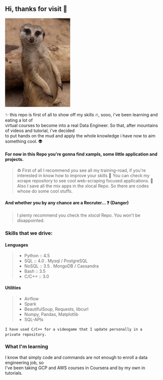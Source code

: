 ## Hi, thanks for visit :blue_heart:

![guys](img/meerkat.jpg)

:sparkles: this repo is first of all to show off my skills :fire:, sooo, i've been learning and eating a lot of  
virtual courses to  become into a real Data Engineer. So that, after mountains of videos and tutorial, i've decided  
to put hands on the mud and apply the whole knowledge i have now to aim something cool. :alien:

#### For now in this Repo you're gonna find xampls, some little application and projects.

> :recycle: First of all I recommend you see all my training-road, if you're interested in know how to improve your skills
> :ghost: You can check my xcrape repository to see cool web-scraping focused applications.
> :candy: Also I save all the mix apps in the xlocal Repo. So there are codes whose do some cool stuffs.

#### And whether you by any chance are a Recruter... :question: (Danger)

> I plenty recommend you check the *xlocal* Repo. You won't be disappointed.  

### Skills that we drive:

#### Lenguages

> * Python	:: 4.5
> * SQL		:: 4.0 . Mysql / PostgreSQL
> * NoSQL	:: 3.5 . MongoDB / Cassandra
> * Bash	:: 3.5
> * C/C++	:: 3.0

#### Utilities

> * Airflow
> * Spark
> * BeautifulSoup, Requests, libcurl
> * Numpy, Pandas, Matplotlib
> * SQL-APIs 

`I have used C/C++ for a videogame that I update personally in a private repository.`

### What I'm learning

I know that simply code and commands are not enough to enroll a data engineering job, so  
I've been taking GCP and AWS courses in Coursera and by my own in tutorials.
